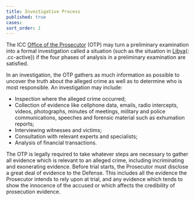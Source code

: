 ```yaml
---
title: Investigative Process
published: true
cases:
sort_order: 1
---
```



The ICC [Office of the Prosecutor](https://www.icc-cpi.int/about/otp) (OTP) may turn a preliminary examination into a formal investigation called a situation (such as the situation in [Libya](){: .cc-active}) if the four phases of analysis in a preliminary examination are satisfied.

In an investigation, the OTP gathers as much information as possible to uncover the truth about the alleged crime as well as to determine who is most responsible. An investigation may include:

* Inspection where the alleged crime occurred;
* Collection of evidence like cellphone data, emails, radio intercepts, videos, photographs, minutes of meetings, military and police communications, speeches and forensic material such as exhumation reports;
* Interviewing witnesses and victims;
* Consultation with relevant experts and specialists;
* Analysis of financial transactions.

The OTP is legally required to take whatever steps are necessary to gather all evidence which is relevant to an alleged crime, including incriminating and exonerating evidence. Before trial starts, the Prosecutor must disclose a great deal of evidence to the Defense. This includes all the evidence the Prosecutor intends to rely upon at trial, and any evidence which tends to show the innocence of the accused or which affects the credibility of prosecution evidence.